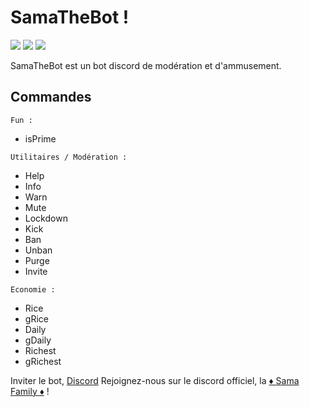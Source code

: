 # SamaTheBot !

![](https://img.shields.io/badge/build-passed-brightgreen.svg)
[![](https://img.shields.io/badge/chat-Discord-blue.svg)](https://discord.gg/EUnPFSW)
[![](https://img.shields.io/badge/invite-Discord-blue.svg)](https://discordapp.com/oauth2/authorize?client_id=374240860193161217&scope=bot&permissions=8)

SamaTheBot est un bot discord de modération et d'ammusement.

## Commandes
```Fun :```
- isPrime

```Utilitaires / Modération :```
- Help
- Info
- Warn
- Mute
- Lockdown
- Kick
- Ban
- Unban
- Purge
- Invite

```Economie :```
- Rice
- gRice
- Daily
- gDaily
- Richest
- gRichest


Inviter le bot, [Discord](https://discordapp.com/oauth2/authorize?client_id=374240860193161217&scope=bot&permissions=8)
Rejoignez-nous sur le discord officiel, la [♦ Sama Family ♦](https://discord.gg/EUnPFSW) !
